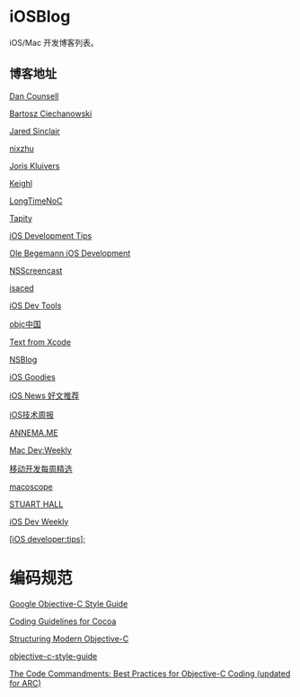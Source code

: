 iOSBlog
=========
iOS/Mac 开发博客列表。

博客地址
-----
[Dan Counsell](http://dancounsell.com/)

[Bartosz Ciechanowski](http://ciechanowski.me/)

[Jared Sinclair](http://jaredsinclair.com/)

[nixzhu](http://nixzhu.me/)

[Joris Kluivers](http://joris.kluivers.nl/)

[Keighl](http://keighl.com/)

[LongTimeNoC](http://longtimenoc.com/)

[Tapity](http://tapity.com/)

[iOS Development Tips](http://iosdevtips.co/)

[Ole Begemann iOS Development](http://oleb.net/blog/)

[NSScreencast](http://nsscreencast.com/)

[isaced](http://www.isaced.com/)

[iOS Dev Tools](http://ios.devtools.me/)

[objc中国](http://objccn.io/)

[Text from Xcode](http://www.textfromxcode.com/archive)

[NSBlog](https://mikeash.com/pyblog/)

[iOS Goodies](http://ios-goodies.com/)

[iOS News 好文推荐](http://news.ios-wiki.com/news)

[iOS技术周报](http://weekly.ios-wiki.com/)

[ANNEMA.ME](http://www.annema.me/)

[Mac Dev:Weekly](http://macdevweekly.com)

[移动开发每周精选](http://www.mobdevweekly.com/)

[macoscope](http://macoscope.com/blog/)

[STUART HALL](http://stuartkhall.com/posts)

[iOS Dev Weekly](http://iosdevweekly.com/)

[[iOS developer:tips];](http://iosdevelopertips.com/)

编码规范
=====
[Google Objective-C Style Guide](http://google-styleguide.googlecode.com/svn/trunk/objcguide.xml)

[Coding Guidelines for Cocoa](https://developer.apple.com/library/mac/documentation/Cocoa/Conceptual/CodingGuidelines/CodingGuidelines.pdf)

[Structuring Modern Objective-C](http://ashfurrow.com/blog/structuring-modern-objective-c)

[objective-c-style-guide](https://github.com/NYTimes/objective-c-style-guide)

[The Code Commandments: Best Practices for Objective-C Coding (updated for ARC)](http://ironwolf.dangerousgames.com/blog/archives/913)
